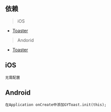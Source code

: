 ## 依赖
> iOS
- [Toaster](https://github.com/devxoul/Toaster)
> Andorid
- [Toaster](https://github.com/getActivity/Toaster)

## iOS
```
无需配置
```

## Android
```
在Application onCreate中添加GYToast.init(this);
```


